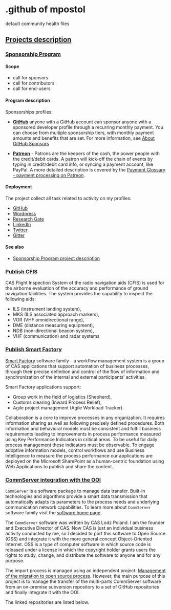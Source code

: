 # .github of mpostol

default community health files

## [Projects description](https://github.com/mpostol?tab=projects)

### [Sponsorship Program](https://github.com/users/mpostol/projects/4)

#### Scope

- call for sponsors
- call for contributors
- call for end-users

#### Program description

Sponsorships profiles:

- [**GitHub**](https://github.com/sponsors/mpostol) anyone with a GitHub account can sponsor anyone with a sponsored developer profile through a recurring monthly payment. You can choose from multiple sponsorship tiers, with monthly payment amounts and benefits that are set. For more information, see [About GitHub Sponsors](https://help.github.com/en/github/supporting-the-open-source-community-with-github-sponsors/about-github-sponsors)

- [**Patreon**](https://www.patreon.com/mpostol) - Patrons are the keepers of the cash, the power people with the credit/debit cards. A patron will kick-off the chain of events by typing in credit/debit card info, or syncing a payment account, like PayPal. A more detailed description is covered by the [Payment Glossary - payment processing on Patreon](https://support.patreon.com/hc/en-us/articles/360024774831-Payment-Glossary-payment-processing-on-Patreon).

#### Deployment

The project collect all task related to activity on my profiles:

- [GitHub](https://github.com/mpostol)
- [Wordpress](https://mpostol.wordpress.com)
- [Research Gate](https://www.researchgate.net/profile/Mariusz_Postol)
- [LinkedIn](https://www.linkedin.com/in/mpostol)
- [Twitter](https://twitter.com/mpostol)
- [Gitter](https://gitter.im/mpostol/OPC-UA-OOI)

#### See also

- [Sponsorship Program project description](https://github.commsvr.com/AboutPartnershipProgram.md.html)

### [Publish CFIS](https://github.com/users/mpostol/projects/3)

CAS Flight Inspection System of the radio navigation aids (CFIS) is used for the airborne evaluation of the accuracy and performance of ground navigation facilities. The system provides the capability to inspect the following aids:

- ILS (instrument landing system),
- MKS (ILS associated approach markers),
- VOR (VHF omnidirectional range),
- DME (distance measuring equipment),
- NDB (non-directional beacon system),
- VHF (communication) and radar systems

### [Publish Smart Factory](https://github.com/users/mpostol/projects/2)

[Smart Factory](http://www.cas.eu/Products/SmartFactory.aspx) software family - a workflow management system is a group of CAS applications that support automation of business processes, through their precise definition and control of the flow of information and synchronization of the internal and external participants’ activities.

Smart Factory applications support:

- Group work in the field of logistics (Shepherd),
- Customs clearing (Inward Process Relief),
- Agile project management (Agile Workload Tracker).

Collaboration is a core to improve processes in any organization. It requires information sharing as well as following precisely defined procedures. Both information and behavioral models must be consistent and fulfill business requirements leading to improvements in process performance measured using Key Performance Indicators in critical areas. To be useful for daily process management these indicators must be observable. To engage adoptive information models, control workflows and use Business Intelligence to measure the process performance our applications are deployed on the Microsoft SharePoint as a human-centric foundation using Web Applications to publish and share the content.

### [CommServer integration with the OOI](https://github.com/users/mpostol/projects/1)

`CommServer` is a software package to manage data transfer. Built-in technologies and algorithms provide a smart data transmission that automatically adapts its parameters to the process needs and underlying communication network capabilities. To learn more about `CommServer` software family visit the [software home page](http://www.commsvr.com/).

The `CommServer` software was written by CAS Lodz Poland. I am the founder and Executive Director of CAS. Now CAS is just an individual business activity conducted by me, so I decided to port this software to Open Source (OSS) and integrate it with the more general concept Object-Oriented Internet. OSS is a type of computer software in which source code is released under a license in which the copyright holder grants users the rights to study, change, and distribute the software to anyone and for any purpose.

The import process is managed using an independent project: [Management of the migration to open source process](https://github.com/commsvr-com/migration2os). However, the main purpose of this project is to manage the transfer of the multi-parts CommServer software from an on-premise subversion repository to a set of GitHub repositories and finally integrate it with the OOI.

The linked repositories are listed below.
